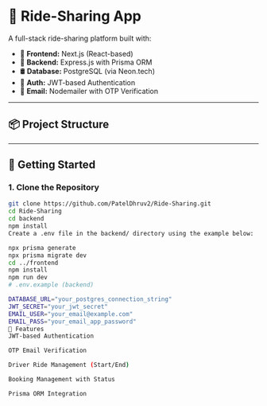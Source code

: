 # 🚗 Ride-Sharing App

A full-stack ride-sharing platform built with:

- 🧠 **Frontend:** Next.js (React-based)
- 🚀 **Backend:** Express.js with Prisma ORM
- 🛢️ **Database:** PostgreSQL (via Neon.tech)
- 🔐 **Auth:** JWT-based Authentication
- 📧 **Email:** Nodemailer with OTP Verification

---

## 📦 Project Structure


---

## 🔧 Getting Started

### 1. Clone the Repository

```bash
git clone https://github.com/PatelDhruv2/Ride-Sharing.git
cd Ride-Sharing
cd backend
npm install
Create a .env file in the backend/ directory using the example below:

npx prisma generate
npx prisma migrate dev
cd ../frontend
npm install
npm run dev
# .env.example (backend)

DATABASE_URL="your_postgres_connection_string"
JWT_SECRET="your_jwt_secret"
EMAIL_USER="your_email@example.com"
EMAIL_PASS="your_email_app_password"
🔐 Features
JWT-based Authentication

OTP Email Verification

Driver Ride Management (Start/End)

Booking Management with Status

Prisma ORM Integration
